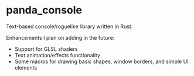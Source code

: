 # panda_console
Text-based console/roguelike library written in Rust.

Enhancements I plan on adding in the future:
- Support for GLSL shaders
- Text animation/effects functionality
- Some macros for drawing basic shapes, window borders, and simple UI elements
